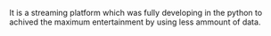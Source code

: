 It is a streaming platform which was fully developing in the python to achived the maximum entertainment by using less ammount of data.

